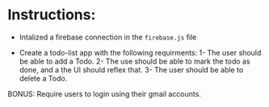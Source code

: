 # Instructions:

- Intalized a firebase connection in the `firebase.js` file

- Create a todo-list app with the following requirments:
  1- The user should be able to add a Todo.
  2- The use should be able to mark the todo as done, and a the UI should reflex that.
  3- The user should be able to delete a Todo.

BONUS: Require users to login using their gmail accounts.
